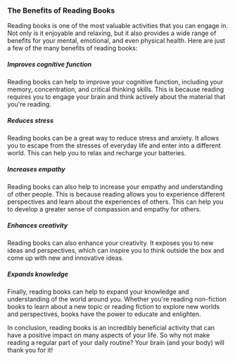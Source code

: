 ### The Benefits of Reading Books



Reading books is one of the most valuable activities that you can engage in. Not only is it enjoyable and relaxing, but it also provides a wide range of benefits for your mental, emotional, and even physical health. Here are just a few of the many benefits of reading books:



##### Improves cognitive function



Reading books can help to improve your cognitive function, including your memory, concentration, and critical thinking skills. This is because reading requires you to engage your brain and think actively about the material that you're reading.



##### Reduces stress



Reading books can be a great way to reduce stress and anxiety. It allows you to escape from the stresses of everyday life and enter into a different world. This can help you to relax and recharge your batteries.



##### Increases empathy



Reading books can also help to increase your empathy and understanding of other people. This is because reading allows you to experience different perspectives and learn about the experiences of others. This can help you to develop a greater sense of compassion and empathy for others.



##### Enhances creativity



Reading books can also enhance your creativity. It exposes you to new ideas and perspectives, which can inspire you to think outside the box and come up with new and innovative ideas.



##### Expands knowledge



Finally, reading books can help to expand your knowledge and understanding of the world around you. Whether you're reading non-fiction books to learn about a new topic or reading fiction to explore new worlds and perspectives, books have the power to educate and enlighten.



In conclusion, reading books is an incredibly beneficial activity that can have a positive impact on many aspects of your life. So why not make reading a regular part of your daily routine? Your brain (and your body) will thank you for it!


